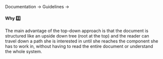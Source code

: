 <div id="path">Documentation &rarr; Guidelines &rarr;</div>

<div id="title">

#### Why :two:

</div>

<div id="body">

The main advantage of the top-down approach is that the document is structured like an upside down tree (root at the top) and the reader can travel down a path she is interested in until she reaches the component she has to work in, without having to read the entire document or understand the whole system.

</div>

<div id="extras">
</div>

</div>
